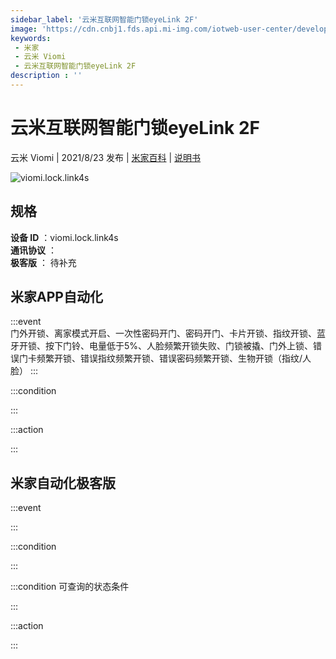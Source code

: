 ```yaml
---
sidebar_label: '云米互联网智能门锁eyeLink 2F'
image: 'https://cdn.cnbj1.fds.api.mi-img.com/iotweb-user-center/developer_1679047957007ukUSnyTl.png?GalaxyAccessKeyId=AKVGLQWBOVIRQ3XLEW&Expires=9223372036854775807&Signature=FOlBuKf/ckjo3UzIchCeb16swis='
keywords: 
 - 米家
 - 云米 Viomi
 - 云米互联网智能门锁eyeLink 2F
description : ''
---
```

# 云米互联网智能门锁eyeLink 2F

云米 Viomi | 2021/8/23 发布 | [米家百科](https://home.mi.com/webapp/content/baike/product/index.html?model=viomi.lock.link4s) | [说明书](https://home.mi.com/views/introduction.html?model=viomi.lock.link4s&region=cn)

![viomi.lock.link4s](https://cdn.cnbj1.fds.api.mi-img.com/iotweb-user-center/developer_1679047957007ukUSnyTl.png?GalaxyAccessKeyId=AKVGLQWBOVIRQ3XLEW&Expires=9223372036854775807&Signature=FOlBuKf/ckjo3UzIchCeb16swis=)

## 规格  
> 
**设备 ID** ：viomi.lock.link4s  
**通讯协议** ：  
**极客版**  ： 待补充 


## 米家APP自动化  

:::event  
门外开锁、离家模式开启、一次性密码开门、密码开门、卡片开锁、指纹开锁、蓝牙开锁、按下门铃、电量低于5%、人脸频繁开锁失败、门锁被撬、门外上锁、错误门卡频繁开锁、错误指纹频繁开锁、错误密码频繁开锁、生物开锁（指纹/人脸）
:::

:::condition  

:::

:::action   

:::

## 米家自动化极客版  

:::event  

:::

:::condition  

:::

:::condition 可查询的状态条件  

:::

:::action  

:::

        
